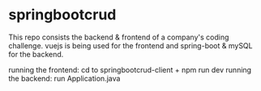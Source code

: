 # springbootcrud

This repo consists the backend & frontend of a company's coding challenge. vuejs is being used for the frontend and spring-boot & mySQL for the backend.

running the frontend: cd to springbootcrud-client + npm run dev
running the backend: run Application.java
